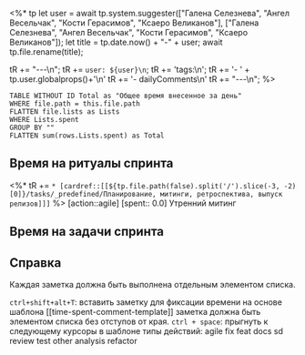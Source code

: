 <%* 
tp
let user = await tp.system.suggester(["Галена Селезнева", "Ангел Весельчак", "Кости Герасимов", "Ксаеро Великанов"], ["Галена Селезнева", "Ангел Весельчак", "Кости Герасимов", "Ксаеро Великанов"]);
let title = tp.date.now() + "-" + user;
await tp.file.rename(title);

tR += "---\n";
tR += `user: ${user}\n`;
tR += 'tags:\n';
tR += '- ' + tp.user.globalprops()+'\n'
tR += '- dailyComments\n'
tR += "---\n";
%>


```dataview 
TABLE WITHOUT ID Total as "Общее время внесенное за день"
WHERE file.path = this.file.path 
FLATTEN file.lists as Lists
WHERE Lists.spent
GROUP BY ""
FLATTEN sum(rows.Lists.spent) as Total
```
## Время на ритуалы спринта
 
<%*
tR += `* [cardref::[[${tp.file.path(false).split('/').slice(-3, -2)[0]}/tasks/_predefined/Планирование, митинги, ретроспектива, выпуск релизов]]]` 
%>
  [action::agile] 
  [spent:: 0.0]
  Утренний митинг

## Время на задачи спринта


## Справка

Каждая заметка должна быть выполнена отдельным элементом списка. 

`ctrl+shift+alt+T`:
	вставить заметку для фиксации времени на основе шаблона [[time-spent-comment-template]] 
	заметка должна быть элементом списка без отступов от края. 
`ctrl + space`:
	прыгнуть к следующему курсоры в шаблоне
типы действий:
	agile
	fix
	feat
	docs
	sd
	review
	test
	other
	analysis
	refactor

